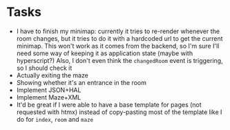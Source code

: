 # Tasks
* I have to finish my minimap: currently it tries to re-render whenever the room changes, but it tries to do it with a hardcoded url to get the current minimap. This won't work as it comes from the backend, so I'm sure I'll need some way of keeping it as application state (maybe with hyperscript?) Also, I don't even think the `changedRoom` event is triggering, so I should check it
* Actually exiting the maze
* Showing whether it's an entrance in the room
* Implement JSON+HAL
* Implement Maze+XML
* It'd be great if I were able to have a base template for pages (not requested with htmx) instead of copy-pasting most of the template like I do for `index`, `room` and `maze`
